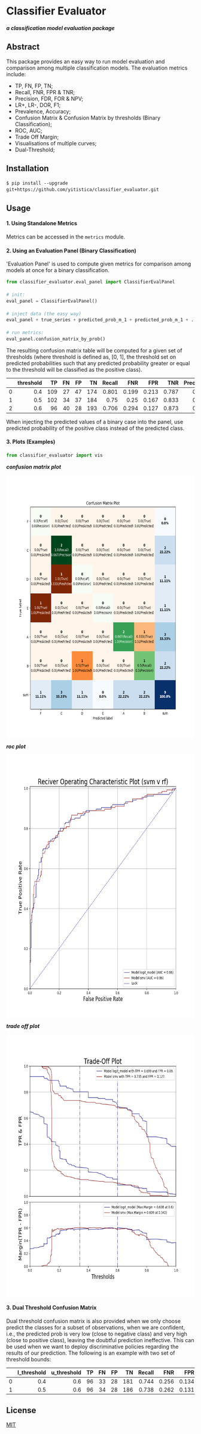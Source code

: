 # Classifier Evaluator
#### _a classification model evaluation package_

## Abstract
This package provides an easy way to run model evaluation and comparison among multiple classification models.
The evaluation metrics include:  
- TP, FN, FP, TN;
- Recall, FNR, FPR & TNR;
- Precision, FDR, FOR & NPV;
- LR+, LR-, DOR, F1;
- Prevalence, Accuracy;
- Confusion Matrix & Confusion Matrix by thresholds (Binary Classification);
- ROC, AUC;
- Trade Off Margin;
- Visualisations of multiple curves;
- Dual-Threshold;

## Installation
`$ pip install --upgrade git+https://github.com/yitistica/classifier_evaluator.git`

## Usage

#### 1. Using Standalone Metrics
Metrics can be accessed in the `metrics` module.

#### 2. Using an Evaluation Panel (Binary Classification)
'Evaluation Panel' is used to compute given metrics for comparison among models at once for a binary classification. 
```python
from classifier_evaluator.eval_panel import ClassifierEvalPanel

# init:
eval_panel = ClassifierEvalPanel()

# inject data (the easy way)
eval_panel + true_series + predicted_prob_m_1 + predicted_prob_m_1 + ...

# run metrics:
eval_panel.confusion_matrix_by_prob()
```
The resulting confusion matrix table will be computed for a given set of thresholds (where threshold is defined as, [0, 1], the threshold set on predicted probabilities such that any predicted probability greater or equal to the threshold will be classified as the positive class).

|    |   threshold |   TP |   FN |   FP |   TN |   Recall |   FNR |   FPR |   TNR |   Precision |   FOR |   FDR |   NPV |   Prevalence |   Accuracy |   LR+ |   LR- |    DOR |    F1 |
|---:|------------:|-----:|-----:|-----:|-----:|---------:|------:|------:|------:|------------:|------:|------:|------:|-------------:|-----------:|------:|------:|-------:|------:|
|  0 |         0.4 |  109 |   27 |   47 |  174 |    0.801 | 0.199 | 0.213 | 0.787 |       0.699 | 0.134 | 0.301 | 0.866 |        0.381 |      0.793 | 3.769 | 0.252 | 14.946 | 0.747 |
|  1 |         0.5 |  102 |   34 |   37 |  184 |    0.75  | 0.25  | 0.167 | 0.833 |       0.734 | 0.156 | 0.266 | 0.844 |        0.381 |      0.801 | 4.48  | 0.3   | 14.919 | 0.742 |
|  2 |         0.6 |   96 |   40 |   28 |  193 |    0.706 | 0.294 | 0.127 | 0.873 |       0.774 | 0.172 | 0.226 | 0.828 |        0.381 |      0.81  | 5.571 | 0.337 | 16.543 | 0.738 |

When injecting the predicted values of a binary case into the panel, use predicted probability of the positive class instead of the predicted class.

#### 3. Plots (Examples)
```python
from classifier_evaluator import vis
```
_**confusion matrix plot**_
<p align="center"> <img src='readme/confusion_matrix_plot.png' align="center" height="700px"> </p>

_**roc plot**_
<p align="center"> <img src='readme/roc_svm_v_rf.png' align="center" height="700px"> </p>

_**trade off plot**_
<p align="center"> <img src='readme/trade_off_svm_v_rf.png' align="center" height="700px"> </p>


#### 3. Dual Threshold Confusion Matrix
Dual threshold confusion matrix is also provided when we only choose predict the classes for a subset of observations, when we are confident, i.e., the predicted prob 
is very low (close to negative class) and very high (close to positive class), leaving the doubtful prediction ineffective. This can be used when we want to deploy discriminative policies regarding
the results of our prediction. The following is an example with two set of threshold bounds:  

|    |   l_threshold |   u_threshold |   TP |   FN |   FP |   TN |   Recall |   FNR |   FPR |   TNR |   Precision |   FOR |   FDR |   NPV |   Prevalence |   Accuracy |   LR+ |   LR- |    DOR |    F1 |   Open_Count |   Open_Positive |   Open_Negative |   Open_Prevalence |
|---:|--------------:|--------------:|-----:|-----:|-----:|-----:|---------:|------:|------:|------:|------------:|------:|------:|------:|-------------:|-----------:|------:|------:|-------:|------:|-------------:|----------------:|----------------:|------------------:|
|  0 |           0.4 |           0.6 |   96 |   33 |   28 |  181 |    0.744 | 0.256 | 0.134 | 0.866 |       0.774 | 0.154 | 0.226 | 0.846 |        0.382 |       0.82 | 5.555 | 0.295 | 18.805 | 0.759 |           19 |               7 |              12 |          0.368421 |
|  1 |           0.5 |           0.6 |   96 |   34 |   28 |  186 |    0.738 | 0.262 | 0.131 | 0.869 |       0.774 | 0.155 | 0.226 | 0.845 |        0.378 |       0.82 | 5.644 | 0.301 | 18.756 | 0.756 |           13 |               6 |               7 |          0.461538 |

## License
[MIT](https://choosealicense.com/licenses/mit/)


